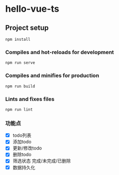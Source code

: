 # hello-vue-ts

## Project setup
```
npm install
```

### Compiles and hot-reloads for development
```
npm run serve
```

### Compiles and minifies for production
```
npm run build
```

### Lints and fixes files
```
npm run lint
```

### 功能点
- [x] todo列表
- [x] 添加todo
- [x] 更新/修改todo
- [x] 删除todo
- [x] 筛选状态 完成/未完成/已删除
- [x] 数据持久化
